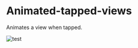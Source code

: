 # Animated-tapped-views
Animates a view when tapped.

![test](https://media.giphy.com/media/4K1DRWUyHD6UyoGqVj/giphy.gif)
